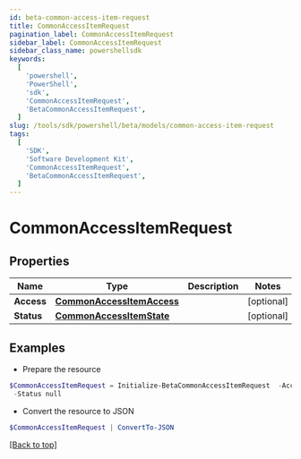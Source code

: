 ```yaml
---
id: beta-common-access-item-request
title: CommonAccessItemRequest
pagination_label: CommonAccessItemRequest
sidebar_label: CommonAccessItemRequest
sidebar_class_name: powershellsdk
keywords:
  [
    'powershell',
    'PowerShell',
    'sdk',
    'CommonAccessItemRequest',
    'BetaCommonAccessItemRequest',
  ]
slug: /tools/sdk/powershell/beta/models/common-access-item-request
tags:
  [
    'SDK',
    'Software Development Kit',
    'CommonAccessItemRequest',
    'BetaCommonAccessItemRequest',
  ]
---
```


# CommonAccessItemRequest

## Properties

| Name | Type | Description | Notes |
| --- | --- | --- | --- |
| **Access** | [**CommonAccessItemAccess**](common-access-item-access) |  | [optional] |
| **Status** | [**CommonAccessItemState**](common-access-item-state) |  | [optional] |

## Examples

- Prepare the resource

```powershell
$CommonAccessItemRequest = Initialize-BetaCommonAccessItemRequest  -Access null `
 -Status null
```

- Convert the resource to JSON

```powershell
$CommonAccessItemRequest | ConvertTo-JSON
```

[[Back to top]](#)
